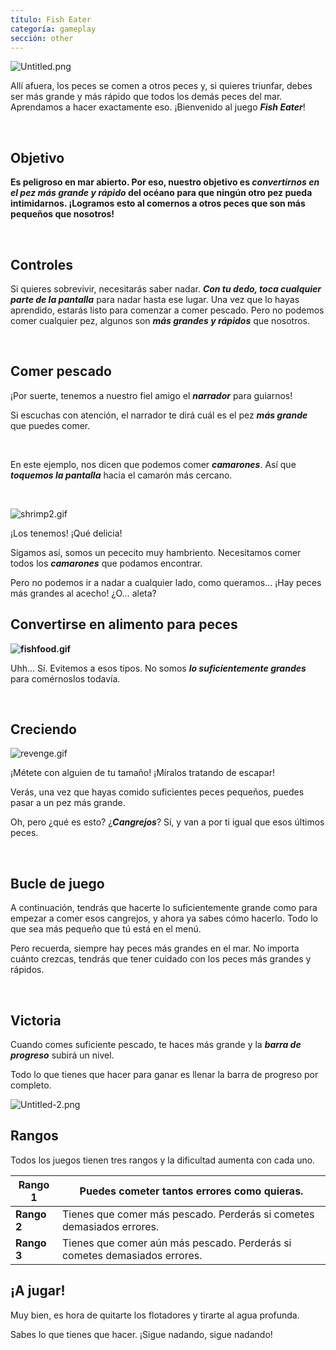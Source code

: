 ```yaml
---
título: Fish Eater
categoría: gameplay
sección: other
---
```

![Untitled.png](https://help.Studycat.com/hc/article_attachments/34916165069849)

Allí afuera, los peces se comen a otros peces y, si quieres triunfar, debes ser más grande y más rápido que todos los demás peces del mar. Aprendamos a hacer exactamente eso. ¡Bienvenido al juego ***Fish Eater***!

 

## **Objetivo**

**Es peligroso en mar abierto. Por eso, nuestro objetivo es ***convertirnos en el pez más grande y rápido*** del océano para que ningún otro pez pueda intimidarnos. ¡Logramos esto al comernos a otros peces que son más pequeños que nosotros!**

 

## **Controles**

Si quieres sobrevivir, necesitarás saber nadar. ***Con tu dedo, toca cualquier parte de la pantalla*** para nadar hasta ese lugar. Una vez que lo hayas aprendido, estarás listo para comenzar a comer pescado. Pero no podemos comer cualquier pez, algunos son ***más grandes y rápidos*** que nosotros.

 

## **Comer pescado**

¡Por suerte, tenemos a nuestro fiel amigo el ***narrador*** para guiarnos!

Si escuchas con atención, el narrador te dirá cuál es el pez ***más grande*** que puedes comer.

 

En este ejemplo, nos dicen que podemos comer ***camarones***. Así que ***toquemos la pantalla*** hacia el camarón más cercano.

 

![shrimp2.gif](https://help.Studycat.com/hc/article_attachments/34916149686297)

¡Los tenemos! ¡Qué delicia!

Sigamos así, somos un pececito muy hambriento. Necesitamos comer todos los ***camarones*** que podamos encontrar.

Pero no podemos ir a nadar a cualquier lado, como queramos… ¡Hay peces más grandes al acecho! ¿O… aleta?

## 

## **Convertirse en alimento para peces**

**![fishfood.gif](https://help.Studycat.com/hc/article_attachments/34918253174937)**

Uhh... Sí. Evitemos a esos tipos. No somos ***lo suficientemente grandes*** para comérnoslos todavía.

 

## **Creciendo**

![revenge.gif](https://help.Studycat.com/hc/article_attachments/34918253176345)

¡Métete con alguien de tu tamaño! ¡Míralos tratando de escapar!

Verás, una vez que hayas comido suficientes peces pequeños, puedes pasar a un pez más grande.

Oh, pero ¿qué es esto? ¿***Cangrejos***? Sí, y van a por ti igual que esos últimos peces.

 

## **Bucle de juego**

A continuación, tendrás que hacerte lo suficientemente grande como para empezar a comer esos cangrejos, y ahora ya sabes cómo hacerlo. Todo lo que sea más pequeño que tú está en el menú.

Pero recuerda, siempre hay peces más grandes en el mar. No importa cuánto crezcas, tendrás que tener cuidado con los peces más grandes y rápidos.

 

## **Victoria**

Cuando comes suficiente pescado, te haces más grande y la ***barra de progreso*** subirá un nivel.

Todo lo que tienes que hacer para ganar es llenar la barra de progreso por completo.

![Untitled-2.png](https://help.Studycat.com/hc/article_attachments/34918234335641)

## **Rangos**

Todos los juegos tienen tres rangos y la dificultad aumenta con cada uno.

| **Rango 1** | Puedes cometer tantos errores como quieras. |
| --- | --- |
| **Rango 2** | Tienes que comer más pescado. Perderás si cometes demasiados errores. |
| **Rango 3** | Tienes que comer aún más pescado. Perderás si cometes demasiados errores. |

## 

## **¡A jugar!**

Muy bien, es hora de quitarte los flotadores y tirarte al agua profunda.

Sabes lo que tienes que hacer. ¡Sigue nadando, sigue nadando!